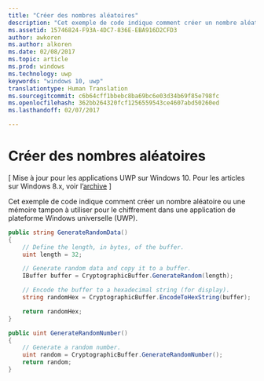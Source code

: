 ```yaml
---
title: "Créer des nombres aléatoires"
description: "Cet exemple de code indique comment créer un nombre aléatoire ou une mémoire tampon à utiliser pour le chiffrement dans une application de plateforme Windows universelle (UWP)."
ms.assetid: 15746824-F93A-4DC7-836E-EBA916D2CFD3
author: awkoren
ms.author: alkoren
ms.date: 02/08/2017
ms.topic: article
ms.prod: windows
ms.technology: uwp
keywords: "windows 10, uwp"
translationtype: Human Translation
ms.sourcegitcommit: c6b64cff1bbebc8ba69bc6e03d34b69f85e798fc
ms.openlocfilehash: 362bb264320fcf1256559543ce4607abd50260ed
ms.lasthandoff: 02/07/2017

---
```


# <a name="create-random-numbers"></a>Créer des nombres aléatoires


\[ Mise à jour pour les applications UWP sur Windows 10. Pour les articles sur Windows 8.x, voir l’[archive](http://go.microsoft.com/fwlink/p/?linkid=619132) \]

Cet exemple de code indique comment créer un nombre aléatoire ou une mémoire tampon à utiliser pour le chiffrement dans une application de plateforme Windows universelle (UWP).

```cs
public string GenerateRandomData()
{
    // Define the length, in bytes, of the buffer.
    uint length = 32;

    // Generate random data and copy it to a buffer.
    IBuffer buffer = CryptographicBuffer.GenerateRandom(length);

    // Encode the buffer to a hexadecimal string (for display).
    string randomHex = CryptographicBuffer.EncodeToHexString(buffer);

    return randomHex;
}

public uint GenerateRandomNumber()
{
    // Generate a random number.
    uint random = CryptographicBuffer.GenerateRandomNumber();
    return random;
}
```
